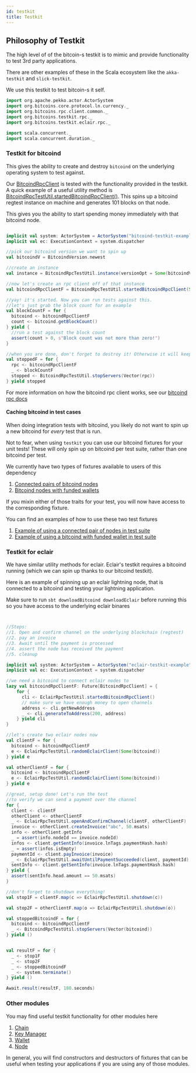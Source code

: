```yaml
---
id: testkit
title: Testkit
---
```


## Philosophy of Testkit

The high level of of the bitcoin-s testkit is to mimic and provide functionality to test 3rd party applications.

There are other examples of these in the Scala ecosystem like the `akka-testkit` and `slick-testkit`.

We use this testkit to test bitcoin-s it self.

```scala mdoc:invisible
import org.apache.pekko.actor.ActorSystem
import org.bitcoins.core.protocol.ln.currency._
import org.bitcoins.rpc.client.common._
import org.bitcoins.testkit.rpc._
import org.bitcoins.testkit.eclair.rpc._

import scala.concurrent._
import scala.concurrent.duration._
```

### Testkit for bitcoind

This gives the ability to create and destroy `bitcoind` on the underlying operating system to test against.

Our [BitcoindRpcClient](/api/org/bitcoins/rpc/client/common/BitcoindRpcClient) is tested with the functionality provided in the testkit.
A quick example of a useful utility method is [BitcoindRpcTestUtil.startedBitcoindRpcClient()](/api/org/bitcoins/testkit/rpc/BitcoindRpcTestUtil).
This spins up a bitcoind regtest instance on machine and generates 101 blocks on that node.

This gives you the ability to start spending money immediately with that bitcoind node.

```scala mdoc:compile-only

implicit val system: ActorSystem = ActorSystem("bitcoind-testkit-example")
implicit val ec: ExecutionContext = system.dispatcher

//pick our bitcoind version we want to spin up
val bitcoindV = BitcoindVersion.newest

//create an instance
val instance = BitcoindRpcTestUtil.instance(versionOpt = Some(bitcoindV))

//now let's create an rpc client off of that instance
val bitcoindRpcClientF = BitcoindRpcTestUtil.startedBitcoindRpcClient(Some(instance), Vector.newBuilder)

//yay! it's started. Now you can run tests against this.
//let's just grab the block count for an example
val blockCountF = for {
  bitcoind <- bitcoindRpcClientF
  count <- bitcoind.getBlockCount()
} yield {
  //run a test against the block count
  assert(count > 0, s"Block count was not more than zero!")
}

//when you are done, don't forget to destroy it! Otherwise it will keep running on the underlying os
val stoppedF = for {
  rpc <- bitcoindRpcClientF
  _ <- blockCountF
  stopped <- BitcoindRpcTestUtil.stopServers(Vector(rpc))
} yield stopped

```

For more information on how the bitcoind rpc client works, see our [bitcoind rpc docs](../rpc/bitcoind.md)

#### Caching bitcoind in test cases

When doing integration tests with bitcoind, you likely do not want to spin up a
new bitcoind for _every_ test that is run.

Not to fear, when using `testkit` you can use our bitcoind fixtures for your unit tests!
These will only spin up on bitcoind per test suite, rather than one bitcoind per test.

We currently have two types of fixtures available to users of this dependency

1. [Connected pairs of bitcoind nodes](https://github.com/bitcoin-s/bitcoin-s/blob/eaac9c154c25f3bd76615ea2151092f06df6bdb4/testkit/src/main/scala/org/bitcoins/testkit/rpc/BitcoindFixtures.scala#L282)
2. [Bitcoind nodes with funded wallets](https://github.com/bitcoin-s/bitcoin-s/blob/eaac9c154c25f3bd76615ea2151092f06df6bdb4/testkit/src/main/scala/org/bitcoins/testkit/rpc/BitcoindFixtures.scala#L161)

If you mixin either of those traits for your test, you will now have access to the corresponding fixture.

You can find an examples of how to use these two test fixtures

1. [Example of using a connected pair of nodes in test suite](https://github.com/bitcoin-s/bitcoin-s/blob/32a6db930bdf849a94d92cd1de160b87845ab168/bitcoind-rpc-test/src/test/scala/org/bitcoins/rpc/common/WalletRpcTest.scala#L37)
2. [Example of using a bitcoind with funded wallet in test suite](https://github.com/bitcoin-s/bitcoin-s/blob/eaac9c154c25f3bd76615ea2151092f06df6bdb4/testkit/src/main/scala/org/bitcoins/testkit/rpc/BitcoindFixtures.scala#L161)


### Testkit for eclair

We have similar utility methods for eclair. Eclair's testkit requires a bitcoind running (which we can spin up thanks to our bitcoind testkit).

Here is an example of spinning up an eclair lightning node, that is connected to a bitcoind and testing your lightning application.

Make sure to run `sbt downloadBitcoind downloadEclair` before running this so you have access to the underlying eclair binares

```scala mdoc:compile-only


//Steps:
//1. Open and confirm channel on the underlying blockchain (regtest)
//2. pay an invoice
//3. Await until the payment is processed
//4. assert the node has received the payment
//5. cleanup

implicit val system: ActorSystem = ActorSystem("eclair-testkit-example")
implicit val ec: ExecutionContext = system.dispatcher

//we need a bitcoind to connect eclair nodes to
lazy val bitcoindRpcClientF: Future[BitcoindRpcClient] = {
    for {
      cli <- EclairRpcTestUtil.startedBitcoindRpcClient()
      // make sure we have enough money to open channels
      address <- cli.getNewAddress
      _ <- cli.generateToAddress(200, address)
    } yield cli
}

//let's create two eclair nodes now
val clientF = for {
  bitcoind <- bitcoindRpcClientF
  e <- EclairRpcTestUtil.randomEclairClient(Some(bitcoind))
} yield e

val otherClientF = for {
  bitcoind <- bitcoindRpcClientF
  e <- EclairRpcTestUtil.randomEclairClient(Some(bitcoind))
} yield e

//great, setup done! Let's run the test
//to verify we can send a payment over the channel
for {
  client <- clientF
  otherClient <- otherClientF
  _ <- EclairRpcTestUtil.openAndConfirmChannel(clientF, otherClientF)
  invoice <- otherClient.createInvoice("abc", 50.msats)
  info <- otherClient.getInfo
  _ = assert(info.nodeId == invoice.nodeId)
  infos <- client.getSentInfo(invoice.lnTags.paymentHash.hash)
  _ = assert(infos.isEmpty)
  paymentId <- client.payInvoice(invoice)
  _ <- EclairRpcTestUtil.awaitUntilPaymentSucceeded(client, paymentId)
  sentInfo <- client.getSentInfo(invoice.lnTags.paymentHash.hash)
} yield {
  assert(sentInfo.head.amount == 50.msats)
}

//don't forget to shutdown everything!
val stop1F = clientF.map(c => EclairRpcTestUtil.shutdown(c))

val stop2F = otherClientF.map(o => EclairRpcTestUtil.shutdown(o))

val stoppedBitcoindF = for {
  bitcoind <- bitcoindRpcClientF
  _ <- BitcoindRpcTestUtil.stopServers(Vector(bitcoind))
} yield ()


val resultF = for {
  _ <- stop1F
  _ <- stop2F
  _ <- stoppedBitcoindF
  _ <- system.terminate()
} yield ()

Await.result(resultF, 180.seconds)
```

### Other modules

You may find useful testkit functionality for other modules here

1. [Chain](/api/org/bitcoins/testkit/chain/ChainUnitTest)
2. [Key Manager](/api/org/bitcoins/testkit/keymanager/KeyManagerApiUnitTest)
3. [Wallet](/api/org/bitcoins/testkit/wallet/BitcoinSWalletTest)
4. [Node](/api/org/bitcoins/testkit/node/NodeUnitTest)

In general, you will find constructors and destructors of fixtures that can be useful when testing your applications
if you are using any of those modules.
